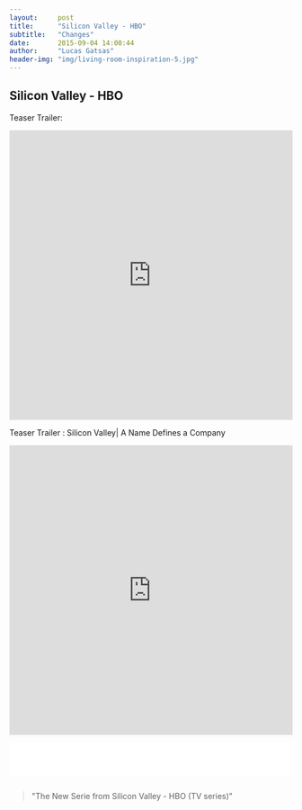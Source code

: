 ```yaml
---
layout:     post
title:      "Silicon Valley - HBO"
subtitle:   "Changes"
date:       2015-09-04 14:00:44
author:     "Lucas Gatsas"
header-img: "img/living-room-inspiration-5.jpg"
---
```

<h2 class="section-heading"> Silicon Valley - HBO</h2>



Teaser Trailer: 

<iframe width="100%" height="515" src="https://www.youtube.com/embed/69V__a49xtw" frameborder="0" allowfullscreen></iframe>

<br>

Teaser Trailer : Silicon Valley| A Name Defines a Company

<iframe width="100%" height="515" src="https://www.youtube.com/embed/xrTVh13N35I" frameborder="0" allowfullscreen></iframe>


<div style="overflow:auto; height=200; width=100%;">
<pre style="color:black;background:white;"><pre>

</pre></pre></div>



<blockquote>
"The New Serie from Silicon Valley - HBO (TV series)"
</blockquote>

